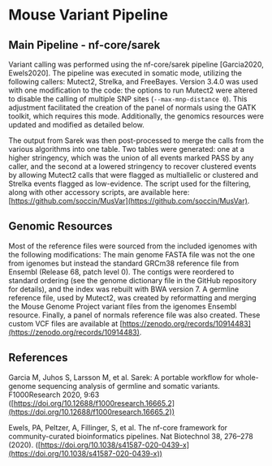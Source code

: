 # Mouse Variant Pipeline

## Main Pipeline - nf-core/sarek

Variant calling was performed using the nf-core/sarek pipeline [Garcia2020, Ewels2020]. The pipeline was executed in somatic mode, utilizing the following callers: Mutect2, Strelka, and FreeBayes. Version 3.4.0 was used with one modification to the code: the options to run Mutect2 were altered to disable the calling of multiple SNP sites (`--max-mnp-distance 0`). This adjustment facilitated the creation of the panel of normals using the GATK toolkit, which requires this mode. Additionally, the genomics resources were updated and modified as detailed below.

The output from Sarek was then post-processed to merge the calls from the various algorithms into one table. Two tables were generated: one at a higher stringency, which was the union of all events marked PASS by any caller, and the second at a lowered stringency to recover clustered events by allowing Mutect2 calls that were flagged as multiallelic or clustered and Strelka events flagged as low-evidence. The script used for the filtering, along with other accessory scripts, are available here: [https://github.com/soccin/MusVar](https://github.com/soccin/MusVar).

## Genomic Resources

Most of the reference files were sourced from the included igenomes with the following modifications: The main genome FASTA file was not the one from igenomes but instead the standard GRCm38 reference file from Ensembl (Release 68, patch level 0). The contigs were reordered to standard ordering (see the genome dictionary file in the GitHub repository for details), and the index was rebuilt with BWA version 7. A germline reference file, used by Mutect2, was created by reformatting and merging the Mouse Genome Project variant files from the igenomes Ensembl resource. Finally, a panel of normals reference file was also created. These custom VCF files are available at [https://zenodo.org/records/10914483](https://zenodo.org/records/10914483).

## References

Garcia M, Juhos S, Larsson M, et al. Sarek: A portable workflow for whole-genome sequencing analysis of germline and somatic variants. F1000Research 2020, 9:63 ([https://doi.org/10.12688/f1000research.16665.2](https://doi.org/10.12688/f1000research.16665.2))

Ewels, PA, Peltzer, A, Fillinger, S, et al. The nf-core framework for community-curated bioinformatics pipelines. Nat Biotechnol 38, 276–278 (2020). ([https://doi.org/10.1038/s41587-020-0439-x](https://doi.org/10.1038/s41587-020-0439-x))
